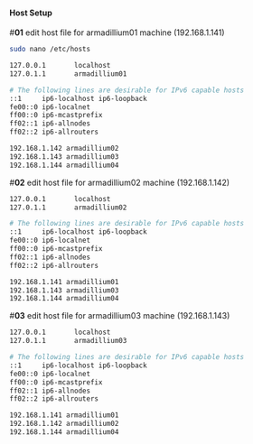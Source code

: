 #### Host Setup
#<strong>01</strong>
edit host file for armadillium01 machine (192.168.1.141) 
```bash
sudo nano /etc/hosts
```

```bash
127.0.0.1       localhost
127.0.1.1       armadillium01

# The following lines are desirable for IPv6 capable hosts
::1     ip6-localhost ip6-loopback
fe00::0 ip6-localnet
ff00::0 ip6-mcastprefix
ff02::1 ip6-allnodes
ff02::2 ip6-allrouters

192.168.1.142 armadillium02
192.168.1.143 armadillium03
192.168.1.144 armadillium04
```

#<strong>02</strong>
edit host file for armadillium02 machine (192.168.1.142) 
```bash
127.0.0.1       localhost
127.0.1.1       armadillium02

# The following lines are desirable for IPv6 capable hosts
::1     ip6-localhost ip6-loopback
fe00::0 ip6-localnet
ff00::0 ip6-mcastprefix
ff02::1 ip6-allnodes
ff02::2 ip6-allrouters

192.168.1.141 armadillium01
192.168.1.143 armadillium03
192.168.1.144 armadillium04
```

#<strong>03</strong>
edit host file for armadillium03 machine (192.168.1.143) 
```bash
127.0.0.1       localhost
127.0.1.1       armadillium03

# The following lines are desirable for IPv6 capable hosts
::1     ip6-localhost ip6-loopback
fe00::0 ip6-localnet
ff00::0 ip6-mcastprefix
ff02::1 ip6-allnodes
ff02::2 ip6-allrouters

192.168.1.141 armadillium01
192.168.1.142 armadillium02
192.168.1.144 armadillium04
```

